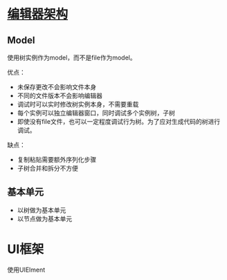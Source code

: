 # [编辑器架构](EidtorGraph.drawio)

## Model
使用树实例作为model，而不是file作为model。  

优点：  
- 未保存更改不会影响文件本身
- 不同的文件版本不会影响编辑器
- 调试时可以实时修改树实例本身，不需要重载
- 每个实例可以独立编辑器窗口，同时调试多个实例树，子树  
- 即使没有file文件，也可以一定程度调试行为树。为了应对生成代码的树进行调试。  

缺点：  
- 复制粘贴需要额外序列化步骤
- 子树合并和拆分不方便

## 基本单元
- 以树做为基本单元
- 以节点做为基本单元

# UI框架
使用UIElment
